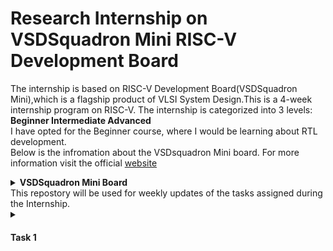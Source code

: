 # Research Internship on VSDSquadron Mini RISC-V Development Board

The internship is based on RISC-V Development Board(VSDSquadron Mini),which is a flagship product of VLSI System Design.This is a 4-week internship program on RISC-V.
The internship is categorized into 3 levels: **Beginner  Intermediate    Advanced** <br>
I have opted for the Beginner course, where I would be learning about RTL development.<br>
Below is the infromation about the VSDsquadron Mini board. For more information visit the official [website](https://www.vlsisystemdesign.com/vsdsquadronmini/)
<details>
  <summary><b>VSDSquadron Mini Board</b></summary>
  <br>
  <p align="center">
  <img src="https://github.com/Naikmeg/VSDSquadron-RISCV/assets/72155259/878bfd69-dc20-4b37-933a-6ca385541c28">
  </p>
  <hr>
    <h3><b>Specifications</b></h3>
    <br>
<p align="center">
  <img src="https://github.com/Naikmeg/VSDSquadron-RISCV/assets/72155259/d880e374-302d-4250-9d8a-f208a360af78">
  </p>  
</details>
This repostory will be used for weekly updates of the tasks assigned during the Internship.

<details>
  <summary><H4>Task 1</H4></summary>

  ### Meeting was conducted on 16th of February 2024 at 6PM IST
  <hr>
<b>Tasks Assigned:</b>

  * Installation of git
  * Installation of Yosys
  * Installation of iverilog
  * Installation of gtkwave

<hr>

<b>1. Git Installation </b>

Code:<br>
`sudo apt install git-all`<br>

<p align="left">
  <img src="https://github.com/Naikmeg/VSDSquadron-RISCV/assets/72155259/73e1a10e-4b45-446f-bd47-1ada5c274efe">
  </p> 

  <b>2. Yosys Installation </b>

Code:<br>
` git clone https://github.com/YosysHQ/yosys.git`<br>
` cd yosys`<br>
` sudo apt install make`<br>
` sudo apt-get install build-essential clang bison flex \
    libreadline-dev gawk tcl-dev libffi-dev git \
    graphviz xdot pkg-config python3 libboost-system-dev \
    libboost-python-dev libboost-filesystem-dev zlib1g-dev
`<br>
` make config-gcc`<br>
` make`<br>
` sudo make install`<br>


<p align="left">
  <img src="https://github.com/Naikmeg/VSDSquadron-RISCV/assets/72155259/73e1a10e-4b45-446f-bd47-1ada5c274efe">
  </p> 

</details>



